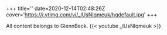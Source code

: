 +++
title=''
date=2020-12-14T02:48:26Z
cover='https://i.ytimg.com/vi/_lUsNIqmeuk/hqdefault.jpg'
+++

All content belongs to GlennBeck.
{{< youtube _lUsNIqmeuk >}}
